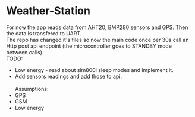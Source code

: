 ﻿# Weather-Station
For now the app reads data from AHT20, BMP280 sensors and GPS. Then the data is transfered to UART. <br>
The repo has changed it's files so now the main code once per 30s call an Http post api endpoint (the microcontroller goes to STANDBY mode between calls). <br>
TODO:
- Low energy - read about sim800l sleep modes and implement it.
- Add sensors readings and add those to api.
<br><br>
Assumptions:
- GPS
- GSM
- Low energy
